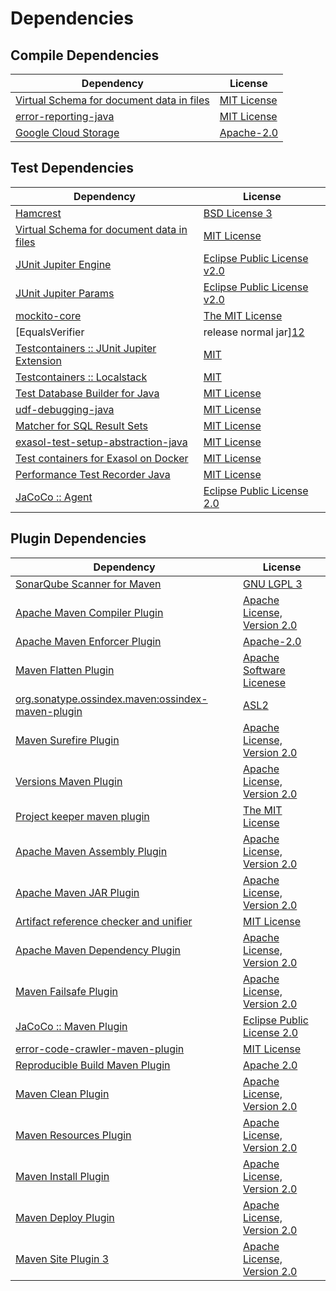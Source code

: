 <!-- @formatter:off -->
# Dependencies

## Compile Dependencies

| Dependency                                     | License          |
| ---------------------------------------------- | ---------------- |
| [Virtual Schema for document data in files][0] | [MIT License][1] |
| [error-reporting-java][2]                      | [MIT License][3] |
| [Google Cloud Storage][4]                      | [Apache-2.0][5]  |

## Test Dependencies

| Dependency                                      | License                          |
| ----------------------------------------------- | -------------------------------- |
| [Hamcrest][6]                                   | [BSD License 3][7]               |
| [Virtual Schema for document data in files][0]  | [MIT License][1]                 |
| [JUnit Jupiter Engine][8]                       | [Eclipse Public License v2.0][9] |
| [JUnit Jupiter Params][8]                       | [Eclipse Public License v2.0][9] |
| [mockito-core][10]                              | [The MIT License][11]            |
| [EqualsVerifier | release normal jar][12]       | [Apache License, Version 2.0][5] |
| [Testcontainers :: JUnit Jupiter Extension][13] | [MIT][14]                        |
| [Testcontainers :: Localstack][13]              | [MIT][14]                        |
| [Test Database Builder for Java][15]            | [MIT License][16]                |
| [udf-debugging-java][17]                        | [MIT License][18]                |
| [Matcher for SQL Result Sets][19]               | [MIT License][20]                |
| [exasol-test-setup-abstraction-java][21]        | [MIT License][22]                |
| [Test containers for Exasol on Docker][23]      | [MIT License][24]                |
| [Performance Test Recorder Java][25]            | [MIT License][26]                |
| [JaCoCo :: Agent][27]                           | [Eclipse Public License 2.0][28] |

## Plugin Dependencies

| Dependency                                              | License                           |
| ------------------------------------------------------- | --------------------------------- |
| [SonarQube Scanner for Maven][29]                       | [GNU LGPL 3][30]                  |
| [Apache Maven Compiler Plugin][31]                      | [Apache License, Version 2.0][5]  |
| [Apache Maven Enforcer Plugin][32]                      | [Apache-2.0][5]                   |
| [Maven Flatten Plugin][33]                              | [Apache Software Licenese][5]     |
| [org.sonatype.ossindex.maven:ossindex-maven-plugin][34] | [ASL2][35]                        |
| [Maven Surefire Plugin][36]                             | [Apache License, Version 2.0][5]  |
| [Versions Maven Plugin][37]                             | [Apache License, Version 2.0][5]  |
| [Project keeper maven plugin][38]                       | [The MIT License][39]             |
| [Apache Maven Assembly Plugin][40]                      | [Apache License, Version 2.0][5]  |
| [Apache Maven JAR Plugin][41]                           | [Apache License, Version 2.0][5]  |
| [Artifact reference checker and unifier][42]            | [MIT License][43]                 |
| [Apache Maven Dependency Plugin][44]                    | [Apache License, Version 2.0][5]  |
| [Maven Failsafe Plugin][45]                             | [Apache License, Version 2.0][5]  |
| [JaCoCo :: Maven Plugin][46]                            | [Eclipse Public License 2.0][28]  |
| [error-code-crawler-maven-plugin][47]                   | [MIT License][48]                 |
| [Reproducible Build Maven Plugin][49]                   | [Apache 2.0][35]                  |
| [Maven Clean Plugin][50]                                | [Apache License, Version 2.0][35] |
| [Maven Resources Plugin][51]                            | [Apache License, Version 2.0][35] |
| [Maven Install Plugin][52]                              | [Apache License, Version 2.0][35] |
| [Maven Deploy Plugin][53]                               | [Apache License, Version 2.0][35] |
| [Maven Site Plugin 3][54]                               | [Apache License, Version 2.0][35] |

[0]: https://github.com/exasol/virtual-schema-common-document-files/
[1]: https://github.com/exasol/virtual-schema-common-document-files/blob/main/LICENSE
[2]: https://github.com/exasol/error-reporting-java/
[3]: https://github.com/exasol/error-reporting-java/blob/main/LICENSE
[4]: https://github.com/googleapis/java-storage
[5]: https://www.apache.org/licenses/LICENSE-2.0.txt
[6]: http://hamcrest.org/JavaHamcrest/
[7]: http://opensource.org/licenses/BSD-3-Clause
[8]: https://junit.org/junit5/
[9]: https://www.eclipse.org/legal/epl-v20.html
[10]: https://github.com/mockito/mockito
[11]: https://github.com/mockito/mockito/blob/main/LICENSE
[12]: https://www.jqno.nl/equalsverifier
[13]: https://testcontainers.org
[14]: http://opensource.org/licenses/MIT
[15]: https://github.com/exasol/test-db-builder-java/
[16]: https://github.com/exasol/test-db-builder-java/blob/main/LICENSE
[17]: https://github.com/exasol/udf-debugging-java/
[18]: https://github.com/exasol/udf-debugging-java/blob/main/LICENSE
[19]: https://github.com/exasol/hamcrest-resultset-matcher/
[20]: https://github.com/exasol/hamcrest-resultset-matcher/blob/main/LICENSE
[21]: https://github.com/exasol/exasol-test-setup-abstraction-java/
[22]: https://github.com/exasol/exasol-test-setup-abstraction-java/blob/main/LICENSE
[23]: https://github.com/exasol/exasol-testcontainers/
[24]: https://github.com/exasol/exasol-testcontainers/blob/main/LICENSE
[25]: https://github.com/exasol/performance-test-recorder-java/
[26]: https://github.com/exasol/performance-test-recorder-java/blob/main/LICENSE
[27]: https://www.eclemma.org/jacoco/index.html
[28]: https://www.eclipse.org/legal/epl-2.0/
[29]: http://sonarsource.github.io/sonar-scanner-maven/
[30]: http://www.gnu.org/licenses/lgpl.txt
[31]: https://maven.apache.org/plugins/maven-compiler-plugin/
[32]: https://maven.apache.org/enforcer/maven-enforcer-plugin/
[33]: https://www.mojohaus.org/flatten-maven-plugin/
[34]: https://sonatype.github.io/ossindex-maven/maven-plugin/
[35]: http://www.apache.org/licenses/LICENSE-2.0.txt
[36]: https://maven.apache.org/surefire/maven-surefire-plugin/
[37]: https://www.mojohaus.org/versions/versions-maven-plugin/
[38]: https://github.com/exasol/project-keeper/
[39]: https://github.com/exasol/project-keeper/blob/main/LICENSE
[40]: https://maven.apache.org/plugins/maven-assembly-plugin/
[41]: https://maven.apache.org/plugins/maven-jar-plugin/
[42]: https://github.com/exasol/artifact-reference-checker-maven-plugin/
[43]: https://github.com/exasol/artifact-reference-checker-maven-plugin/blob/main/LICENSE
[44]: https://maven.apache.org/plugins/maven-dependency-plugin/
[45]: https://maven.apache.org/surefire/maven-failsafe-plugin/
[46]: https://www.jacoco.org/jacoco/trunk/doc/maven.html
[47]: https://github.com/exasol/error-code-crawler-maven-plugin/
[48]: https://github.com/exasol/error-code-crawler-maven-plugin/blob/main/LICENSE
[49]: http://zlika.github.io/reproducible-build-maven-plugin
[50]: https://maven.apache.org/plugins/maven-clean-plugin/
[51]: https://maven.apache.org/plugins/maven-resources-plugin/
[52]: https://maven.apache.org/plugins/maven-install-plugin/
[53]: https://maven.apache.org/plugins/maven-deploy-plugin/
[54]: https://maven.apache.org/plugins/maven-site-plugin/
